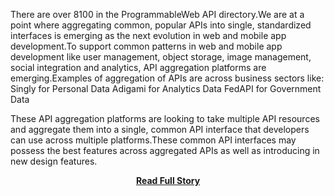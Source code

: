 <p>There are over 8100 in the ProgrammableWeb API directory.We are at a point where aggregating common, popular APIs into single, standardized interfaces is emerging as the next evolution in web and mobile app development.To support common patterns in web and mobile app development like user management, object storage, image management, social integration and analytics, API aggregation platforms are emerging.Examples of aggregation of APIs are across business sectors like:
 Singly for Personal Data
 Adigami for Analytics Data
 FedAPI for Government Data
 
These API aggregation platforms are looking to take multiple API resources and aggregate them into a single, common API interface that developers can use across multiple platforms.These common API interfaces may possess the best features across aggregated APIs as well as introducing in new design features.</p>
<center><p><a href="http://apivoice.com/2012/12/08/api-copyright-would-restrict-api-aggregation/" style='padding:25px; font-sze:18px; font-weight: bold;'>Read Full Story</a></p></center>
